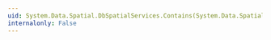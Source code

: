 ```yaml
---
uid: System.Data.Spatial.DbSpatialServices.Contains(System.Data.Spatial.DbGeometry,System.Data.Spatial.DbGeometry)
internalonly: False
---
```

